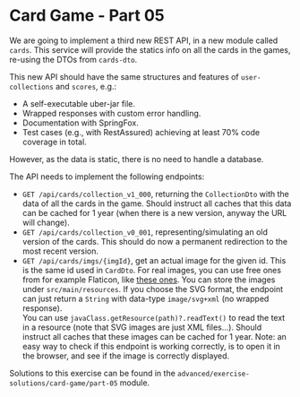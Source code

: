 # Card Game - Part 05

We are going to implement a third new REST API, in a new module called `cards`. This service will provide the statics
info on all the cards in the games, re-using the DTOs from `cards-dto`.

This new API should have the same structures and features of `user-collections`
and `scores`, e.g.:

* A self-executable uber-jar file.
* Wrapped responses with custom error handling.
* Documentation with SpringFox.
* Test cases (e.g., with RestAssured) achieving at least 70% code coverage in total.

However, as the data is static, there is no need to handle a database.

The API needs to implement the following endpoints:

* `GET /api/cards/collection_v1_000`, returning the `CollectionDto` with the data of all the cards in the game. Should
  instruct all caches that this data can be cached for 1 year (when there is a new version, anyway the URL will change).
* `GET /api/cards/collection_v0_001`, representing/simulating an old version of the cards. This should do now a
  permanent redirection to the most recent version.
* `GET /api/cards/imgs/{imgId}`, get an actual image for the given id. This is the same id used in `CardDto`. For real
  images, you can use free ones from for example Flaticon, like [these ones](https://www.flaticon.com/packs/monsters-8).
  You can store the images under `src/main/resources`. If you choose the SVG format, the endpoint can just return
  a `String` with data-type `image/svg+xml` (no wrapped response).   
  You can use `javaClass.getResource(path)?.readText()` to read the text in a resource (note that SVG images are just
  XML files...). Should instruct all caches that these images can be cached for 1 year. Note: an easy way to check if
  this endpoint is working correctly, is to open it in the browser, and see if the image is correctly displayed.

Solutions to this exercise can be found in the
`advanced/exercise-solutions/card-game/part-05` module.   